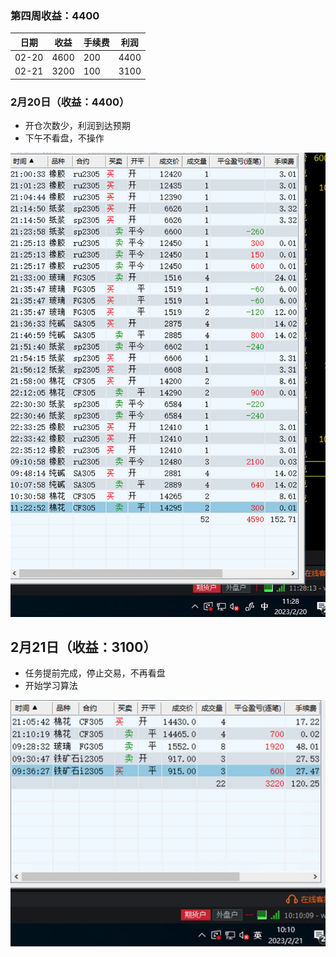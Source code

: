 ### 第四周收益：4400

| 日期  | 收益 | 手续费 | 利润 |
| ----- | ---- | ------ | ---- |
| 02-20 | 4600 | 200    | 4400 |
| 02-21 | 3200 | 100    | 3100 |



### 2月20日（收益：4400）

* 开仓次数少，利润到达预期
* 下午不看盘，不操作

![20230220](../../images/202302/20230220.png)



## 2月21日（收益：3100）

* 任务提前完成，停止交易，不再看盘
* 开始学习算法

![20230221](../../images/202302/20230221.png)
